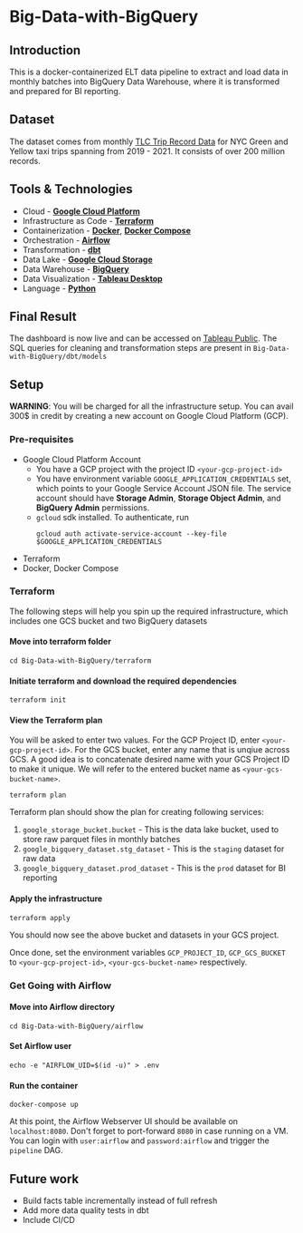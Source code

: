 # Big-Data-with-BigQuery

## Introduction

This is a docker-containerized ELT data pipeline to extract and load data in monthly batches into BigQuery Data Warehouse, where it is transformed and prepared for BI reporting.

## Dataset

The dataset comes from monthly [TLC Trip Record Data](https://www.nyc.gov/site/tlc/about/tlc-trip-record-data.page) for NYC Green and Yellow taxi trips spanning from 2019 - 2021. It consists of over 200 million records.

## Tools & Technologies

- Cloud - [**Google Cloud Platform**](https://cloud.google.com)
- Infrastructure as Code - [**Terraform**](https://www.terraform.io)
- Containerization - [**Docker**](https://www.docker.com), [**Docker Compose**](https://docs.docker.com/compose/)
- Orchestration - [**Airflow**](https://airflow.apache.org)
- Transformation - [**dbt**](https://www.getdbt.com)
- Data Lake - [**Google Cloud Storage**](https://cloud.google.com/storage)
- Data Warehouse - [**BigQuery**](https://cloud.google.com/bigquery)
- Data Visualization - [**Tableau Desktop**](https://www.tableau.com/products/desktop)
- Language - [**Python**](https://www.python.org)

## Final Result

The dashboard is now live and can be accessed on [Tableau Public](https://public.tableau.com/views/NYCTaxiDashboard_16740928210530/Dashboard?:language=en-US&:display_count=n&:origin=viz_share_link). The SQL queries for cleaning and transformation steps are present in `Big-Data-with-BigQuery/dbt/models`

## Setup

**WARNING**: You will be charged for all the infrastructure setup. You can avail 300$ in credit by creating a new account on Google Cloud Platform (GCP).

### Pre-requisites

- Google Cloud Platform Account
    - You have a GCP project with the project ID `<your-gcp-project-id>`
    - You have environment variable `GOOGLE_APPLICATION_CREDENTIALS` set, which points to your Google Service Account JSON file. The service account should have **Storage Admin**, **Storage Object Admin**, and **BigQuery Admin** permissions.
    - `gcloud` sdk installed. To authenticate, run
        ```
        gcloud auth activate-service-account --key-file $GOOGLE_APPLICATION_CREDENTIALS

        ```
- Terraform
- Docker, Docker Compose

### Terraform

The following steps will help you spin up the required infrastructure, which includes one GCS bucket and two BigQuery datasets

#### Move into terraform folder
```
cd Big-Data-with-BigQuery/terraform

```

#### Initiate terraform and download the required dependencies
```
terraform init

```

#### View the Terraform plan

You will be asked to enter two values. For the GCP Project ID, enter `<your-gcp-project-id>`. For the GCS bucket, enter any name that is unqiue across GCS. A good idea is to concatenate desired name with your GCS Project ID to make it unique. We will refer to the entered bucket name as `<your-gcs-bucket-name>`.

```
terraform plan

```

Terraform plan should show the plan for creating following services:

1. `google_storage_bucket.bucket` - This is the data lake bucket, used to store raw parquet files in monthly batches
2. `google_bigquery_dataset.stg_dataset` - This is the `staging` dataset for raw data
3. `google_bigquery_dataset.prod_dataset` - This is the `prod` dataset for BI reporting

#### Apply the infrastructure
```
terraform apply

```

You should now see the above bucket and datasets in your GCS project.

Once done, set the environment variables `GCP_PROJECT_ID`, `GCP_GCS_BUCKET` to `<your-gcp-project-id>`, `<your-gcs-bucket-name>` respectively.

### Get Going with Airflow

#### Move into Airflow directory
```
cd Big-Data-with-BigQuery/airflow

```

#### Set Airflow user
```
echo -e "AIRFLOW_UID=$(id -u)" > .env

```

#### Run the container
```
docker-compose up

```

At this point, the Airflow Webserver UI should be available on `localhost:8080`. Don't forget to port-forward `8080` in case running on a VM. You can login with `user:airflow` and `password:airflow` and trigger the `pipeline` DAG.

## Future work

- Build facts table incrementally instead of full refresh
- Add more data quality tests in dbt
- Include CI/CD